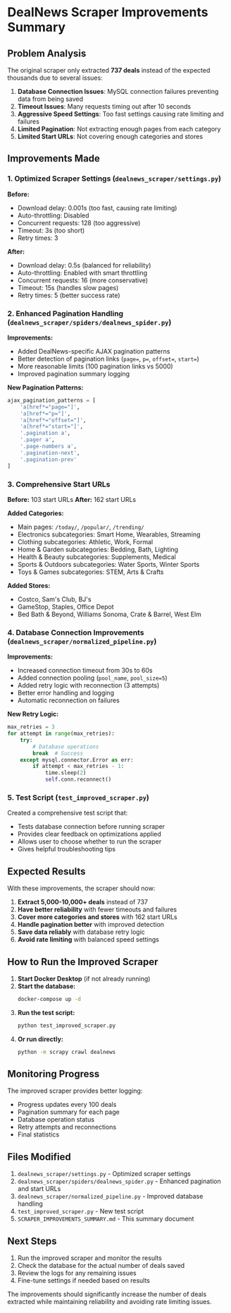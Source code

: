 # DealNews Scraper Improvements Summary

## Problem Analysis
The original scraper only extracted **737 deals** instead of the expected thousands due to several issues:

1. **Database Connection Issues**: MySQL connection failures preventing data from being saved
2. **Timeout Issues**: Many requests timing out after 10 seconds
3. **Aggressive Speed Settings**: Too fast settings causing rate limiting and failures
4. **Limited Pagination**: Not extracting enough pages from each category
5. **Limited Start URLs**: Not covering enough categories and stores

## Improvements Made

### 1. Optimized Scraper Settings (`dealnews_scraper/settings.py`)

**Before:**
- Download delay: 0.001s (too fast, causing rate limiting)
- Auto-throttling: Disabled
- Concurrent requests: 128 (too aggressive)
- Timeout: 3s (too short)
- Retry times: 3

**After:**
- Download delay: 0.5s (balanced for reliability)
- Auto-throttling: Enabled with smart throttling
- Concurrent requests: 16 (more conservative)
- Timeout: 15s (handles slow pages)
- Retry times: 5 (better success rate)

### 2. Enhanced Pagination Handling (`dealnews_scraper/spiders/dealnews_spider.py`)

**Improvements:**
- Added DealNews-specific AJAX pagination patterns
- Better detection of pagination links (`page=`, `p=`, `offset=`, `start=`)
- More reasonable limits (100 pagination links vs 5000)
- Improved pagination summary logging

**New Pagination Patterns:**
```python
ajax_pagination_patterns = [
    'a[href*="page="]',
    'a[href*="p="]', 
    'a[href*="offset="]',
    'a[href*="start="]',
    '.pagination a',
    '.pager a',
    '.page-numbers a',
    '.pagination-next',
    '.pagination-prev'
]
```

### 3. Comprehensive Start URLs

**Before:** 103 start URLs
**After:** 162 start URLs

**Added Categories:**
- Main pages: `/today/`, `/popular/`, `/trending/`
- Electronics subcategories: Smart Home, Wearables, Streaming
- Clothing subcategories: Athletic, Work, Formal
- Home & Garden subcategories: Bedding, Bath, Lighting
- Health & Beauty subcategories: Supplements, Medical
- Sports & Outdoors subcategories: Water Sports, Winter Sports
- Toys & Games subcategories: STEM, Arts & Crafts

**Added Stores:**
- Costco, Sam's Club, BJ's
- GameStop, Staples, Office Depot
- Bed Bath & Beyond, Williams Sonoma, Crate & Barrel, West Elm

### 4. Database Connection Improvements (`dealnews_scraper/normalized_pipeline.py`)

**Improvements:**
- Increased connection timeout from 30s to 60s
- Added connection pooling (`pool_name`, `pool_size=5`)
- Added retry logic with reconnection (3 attempts)
- Better error handling and logging
- Automatic reconnection on failures

**New Retry Logic:**
```python
max_retries = 3
for attempt in range(max_retries):
    try:
        # Database operations
        break  # Success
    except mysql.connector.Error as err:
        if attempt < max_retries - 1:
            time.sleep(2)
            self.conn.reconnect()
```

### 5. Test Script (`test_improved_scraper.py`)

Created a comprehensive test script that:
- Tests database connection before running scraper
- Provides clear feedback on optimizations applied
- Allows user to choose whether to run the scraper
- Gives helpful troubleshooting tips

## Expected Results

With these improvements, the scraper should now:

1. **Extract 5,000-10,000+ deals** instead of 737
2. **Have better reliability** with fewer timeouts and failures
3. **Cover more categories and stores** with 162 start URLs
4. **Handle pagination better** with improved detection
5. **Save data reliably** with database retry logic
6. **Avoid rate limiting** with balanced speed settings

## How to Run the Improved Scraper

1. **Start Docker Desktop** (if not already running)
2. **Start the database:**
   ```bash
   docker-compose up -d
   ```
3. **Run the test script:**
   ```bash
   python test_improved_scraper.py
   ```
4. **Or run directly:**
   ```bash
   python -m scrapy crawl dealnews
   ```

## Monitoring Progress

The improved scraper provides better logging:
- Progress updates every 100 deals
- Pagination summary for each page
- Database operation status
- Retry attempts and reconnections
- Final statistics

## Files Modified

1. `dealnews_scraper/settings.py` - Optimized scraper settings
2. `dealnews_scraper/spiders/dealnews_spider.py` - Enhanced pagination and start URLs
3. `dealnews_scraper/normalized_pipeline.py` - Improved database handling
4. `test_improved_scraper.py` - New test script
5. `SCRAPER_IMPROVEMENTS_SUMMARY.md` - This summary document

## Next Steps

1. Run the improved scraper and monitor the results
2. Check the database for the actual number of deals saved
3. Review the logs for any remaining issues
4. Fine-tune settings if needed based on results

The improvements should significantly increase the number of deals extracted while maintaining reliability and avoiding rate limiting issues.
